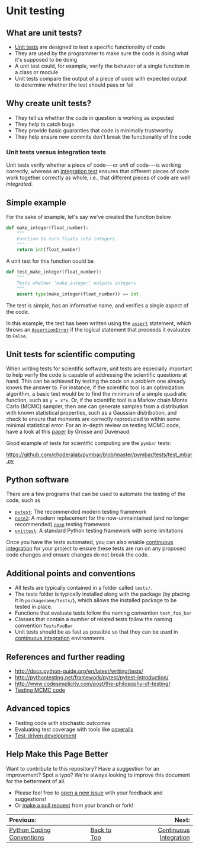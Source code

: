 # Unit testing

## What are unit tests?

* [Unit tests](https://en.wikipedia.org/wiki/Unit_testing) are designed to test a specific functionality of code
* They are used by the programmer to make sure the code is doing what it's supposed to be doing
* A unit test could, for example, verify the behavior of a single function in a class or module
* Unit tests compare the output of a piece of code with expected output to determine whether the test should pass or fail

## Why create unit tests?

* They tell us whether the code in question is working as expected
* They help to catch bugs
* They provide basic guaranties that code is minimally trustworthy
* They help ensure new commits don't break the functionality of the code

### Unit tests versus integration tests

Unit tests verify whether a piece of code---or _unit_ of code---is working correctly, whereas an [integration test](https://en.wikipedia.org/wiki/Integration_testing) ensures that
different pieces of code work together correctly as whole, i.e., that different pieces of code are well _integrated_.

## Simple example

For the sake of example, let's say we've created the function below

```python
def make_integer(float_number):
    """
    Function to turn floats into integers.
    """
    return int(float_number)
```  

A unit test for this function could be

```python
def test_make_integer(float_number):
    """
    Tests whether 'make_integer' outputs integers
    """
    assert type(make_integer(float_number)) == int
```

The test is simple, has an informative name, and verifies a single aspect of the code.

In this example, the test has been written using the [`assert`](https://wiki.python.org/moin/UsingAssertionsEffectively) statement,
which throws an [`AssertionError`](https://docs.python.org/3/library/exceptions.html) if the logical statement that proceeds it evaluates to `False`.

## Unit tests for scientific computing

When writing tests for scientific software, unit tests are especially important
to help verify the code is capable of addressing the scientific questions at hand.
This can be achieved by testing the code on a problem one already knows the answer to.
For instance, if the scientific tool is an optimization algorithm, a basic test
would be to find the minimum of a simple quadratic function, such as `y = x*x`.
Or, if the scientific tool is a Markov chain Monte Carlo (MCMC) sampler, then one can generate samples
from a distribution with known statistical properties, such as a Gaussian distribution, and
check to ensure that moments are correctly reproduced to within some minimal statistical error.
For an in-depth review on testing MCMC code, have a look at this [paper](https://arxiv.org/abs/1412.5218)
by Grosse and Duvenaud.

Good example of tests for scientific computing are the `pymbar` tests:

https://github.com/choderalab/pymbar/blob/master/pymbar/tests/test_mbar.py

## Python software
There are a few programs that can be used to automate the testing of the code, such as
* [`pytest`](http://doc.pytest.org/en/latest/): The recommended modern testing framework
* [`nose2`](http://nose2.readthedocs.io/en/latest/): A modern replacement for the now-unmaintained (and no longer recommended) [`nose`](http://nose.readthedocs.io/en/latest/) testing framework
* [`unittest`](https://docs.python.org/3/library/unittest.html#module-unittest): A standard Python testing framework with some limitations

Once you have the tests automated, you can also enable [continuous integration](https://github.com/choderalab/software-development/blob/master/CONTINUOUS_INTEGRATION.md) for your project to ensure these tests are run on any proposed code changes and ensure changes do not break the code.

## Additional points and conventions
* All tests are typically contained in a folder called `tests/`.
* The tests folder is typically installed along with the package (by placing it in `packagename/tests/`), which allows the installed package to be tested in place.
* Functions that evaluate tests follow the naming convention `test_foo_bar`
* Classes that contain a number of related tests follow the naming convention `TestsFooBar`
* Unit tests should be as fast as possible so that they can be used in [continuous integration](https://github.com/choderalab/software-development/blob/master/CONTINUOUS_INTEGRATION.md) environments.

## References and further reading
* http://docs.python-guide.org/en/latest/writing/tests/
* http://pythontesting.net/framework/pytest/pytest-introduction/
* http://www.codesimplicity.com/post/the-philosophy-of-testing/
* [Testing MCMC code](https://arxiv.org/abs/1412.5218)

## Advanced topics
* Testing code with stochastic outcomes
* Evaluating test coverage with tools like [coveralls](https://coveralls.io/)
* [Test-driven development](https://en.wikipedia.org/wiki/Test-driven_development)

## Help Make this Page Better

Want to contribute to this repository? Have a suggestion for an improvement?
Spot a typo? We're always looking to improve this document for the betterment of all.

* Please feel free to [open a new issue](https://github.com/choderalab/software-development/issues/new) with your feedback and suggestions!
* Or [make a pull request](https://github.com/choderalab/software-development/compare) from your branch or fork!

|__Previous:__||__Next:__|
|:---|---|---:|
|[Python Coding Conventions](https://github.com/choderalab/software-development/blob/master/PYTHON_CODING.md)|[Back to Top](https://github.com/choderalab/software-development/blob/master/README.md)|[Continuous Integration](https://github.com/choderalab/software-development/blob/master/CONTINUOUS_INTEGRATION.md)|
